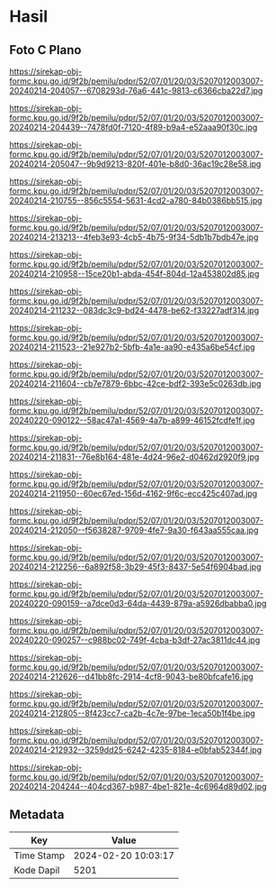 # Hasil

## Foto C Plano

https://sirekap-obj-formc.kpu.go.id/9f2b/pemilu/pdpr/52/07/01/20/03/5207012003007-20240214-204057--6708293d-76a6-441c-9813-c6366cba22d7.jpg

https://sirekap-obj-formc.kpu.go.id/9f2b/pemilu/pdpr/52/07/01/20/03/5207012003007-20240214-204439--7478fd0f-7120-4f89-b9a4-e52aaa90f30c.jpg

https://sirekap-obj-formc.kpu.go.id/9f2b/pemilu/pdpr/52/07/01/20/03/5207012003007-20240214-205047--9b9d9213-820f-401e-b8d0-36ac19c28e58.jpg

https://sirekap-obj-formc.kpu.go.id/9f2b/pemilu/pdpr/52/07/01/20/03/5207012003007-20240214-210755--856c5554-5631-4cd2-a780-84b0386bb515.jpg

https://sirekap-obj-formc.kpu.go.id/9f2b/pemilu/pdpr/52/07/01/20/03/5207012003007-20240214-213213--4feb3e93-4cb5-4b75-9f34-5db1b7bdb47e.jpg

https://sirekap-obj-formc.kpu.go.id/9f2b/pemilu/pdpr/52/07/01/20/03/5207012003007-20240214-210958--15ce20b1-abda-454f-804d-12a453802d85.jpg

https://sirekap-obj-formc.kpu.go.id/9f2b/pemilu/pdpr/52/07/01/20/03/5207012003007-20240214-211232--083dc3c9-bd24-4478-be62-f33227adf314.jpg

https://sirekap-obj-formc.kpu.go.id/9f2b/pemilu/pdpr/52/07/01/20/03/5207012003007-20240214-211523--21e927b2-5bfb-4a1e-aa90-e435a6be54cf.jpg

https://sirekap-obj-formc.kpu.go.id/9f2b/pemilu/pdpr/52/07/01/20/03/5207012003007-20240214-211604--cb7e7879-6bbc-42ce-bdf2-393e5c0263db.jpg

https://sirekap-obj-formc.kpu.go.id/9f2b/pemilu/pdpr/52/07/01/20/03/5207012003007-20240220-090122--58ac47a1-4569-4a7b-a899-46152fcdfe1f.jpg

https://sirekap-obj-formc.kpu.go.id/9f2b/pemilu/pdpr/52/07/01/20/03/5207012003007-20240214-211831--76e8b164-481e-4d24-96e2-d0462d2920f9.jpg

https://sirekap-obj-formc.kpu.go.id/9f2b/pemilu/pdpr/52/07/01/20/03/5207012003007-20240214-211950--60ec67ed-156d-4162-9f6c-ecc425c407ad.jpg

https://sirekap-obj-formc.kpu.go.id/9f2b/pemilu/pdpr/52/07/01/20/03/5207012003007-20240214-212050--f5638287-9709-4fe7-9a30-f643aa555caa.jpg

https://sirekap-obj-formc.kpu.go.id/9f2b/pemilu/pdpr/52/07/01/20/03/5207012003007-20240214-212256--6a892f58-3b29-45f3-8437-5e54f6904bad.jpg

https://sirekap-obj-formc.kpu.go.id/9f2b/pemilu/pdpr/52/07/01/20/03/5207012003007-20240220-090159--a7dce0d3-64da-4439-879a-a5926dbabba0.jpg

https://sirekap-obj-formc.kpu.go.id/9f2b/pemilu/pdpr/52/07/01/20/03/5207012003007-20240220-090257--c988bc02-749f-4cba-b3df-27ac3811dc44.jpg

https://sirekap-obj-formc.kpu.go.id/9f2b/pemilu/pdpr/52/07/01/20/03/5207012003007-20240214-212626--d41bb8fc-2914-4cf8-9043-be80bfcafe16.jpg

https://sirekap-obj-formc.kpu.go.id/9f2b/pemilu/pdpr/52/07/01/20/03/5207012003007-20240214-212805--8f423cc7-ca2b-4c7e-97be-1eca50b1f4be.jpg

https://sirekap-obj-formc.kpu.go.id/9f2b/pemilu/pdpr/52/07/01/20/03/5207012003007-20240214-212932--3259dd25-6242-4235-8184-e0bfab52344f.jpg

https://sirekap-obj-formc.kpu.go.id/9f2b/pemilu/pdpr/52/07/01/20/03/5207012003007-20240214-204244--404cd367-b987-4be1-821e-4c6964d89d02.jpg


## Metadata

| Key        | Value               |
| ---------- | ------------------- |
| Time Stamp | 2024-02-20 10:03:17 |
| Kode Dapil | 5201                |



